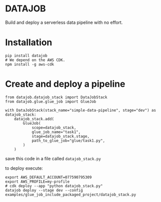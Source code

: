 # DATAJOB

Build and deploy a serverless data pipeline with no effort.

# Installation
    
    pip install datajob
    # We depend on the AWS CDK.
    npm install -g aws-cdk

# Create and deploy a pipeline

    from datajob.datajob_stack import DataJobStack
    from datajob.glue.glue_job import GlueJob
    
    with DataJobStack(stack_name="simple-data-pipeline", stage="dev") as datajob_stack:
        datajob_stack.add(
            GlueJob(
                scope=datajob_stack,
                glue_job_name="task1",
                stage=datajob_stack.stage,
                path_to_glue_job="glue/task1.py",
            )
        )
        
save this code in a file called `datajob_stack.py`

to deploy execute:

    export AWS_DEFAULT_ACCOUNT=077590795309
    export AWS_PROFILE=my-profile
    # cdk deploy --app "python datajob_stack.py"
    datajob deploy --stage dev --config examples/glue_job_include_packaged_project/datajob_stack.py